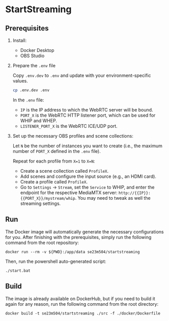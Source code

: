 # StartStreaming

## Prerequisites

1. Install:

    - Docker Desktop
    - OBS Studio

2. Prepare the `.env` file

    Copy `.env.dev` to `.env` and update with your environment-specific values.

    ```bash
    cp .env.dev .env
    ```

    In the `.env` file:

    - `IP` is the IP address to which the WebRTC server will be bound.
    - `PORT_X` is the WebRTC HTTP listener port, which can be used for WHIP and WHEP.
    - `LISTENER_PORT_X` is the WebRTC ICE/UDP port.

3. Set up the necessary OBS profiles and scene collections:

    Let `N` be the number of instances you want to create (i.e., the maximum number of `PORT_X` defined in the `.env` file).

    Repeat for each profile from `X=1` to `X=N`:

    - Create a scene collection called `ProfileX`.
    - Add scenes and configure the input source (e.g., an HDMI card).
    - Create a profile called `ProfileX`.
    - Go to `Settings` -> `Stream`, set the `Service` to WHIP, and enter the endpoint for the respective MediaMTX server: `http://{{IP}}:{{PORT_X}}/mystream/whip`. You may need to tweak as well the streaming settings.


## Run

The Docker image will automatically generate the necessary configurations for you. After finishing with the prerequisites, simply run the following command from the root repository:

```
docker run --rm -v ${PWD}:/app/data se23m504/startstreaming
```

Then, run the powershell auto-generated script:

```
./start.bat
```

## Build

The image is already available on DockerHub, but if you need to build it again for any reason, run the following command from the root directory:

```
docker build -t se23m504/startstreaming ./src -f ./docker/Dockerfile
```
